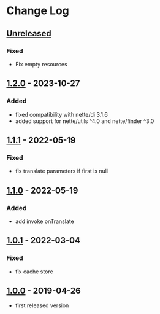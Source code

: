 # Change Log

## [Unreleased][unreleased]
### Fixed
- Fix empty resources

## [1.2.0] - 2023-10-27
### Added
- fixed compatibility with nette/di 3.1.6
- added support for nette/utils ^4.0 and nette/finder ^3.0

## [1.1.1] - 2022-05-19
### Fixed
- fix translate parameters if first is null

## [1.1.0] - 2022-05-19
### Added
- add invoke onTranslate

## [1.0.1] - 2022-03-04
### Fixed
- fix cache store

## [1.0.0] - 2019-04-26
- first released version

[unreleased]: https://github.com/efabrica-team/translatte/compare/1.2.0...master
[1.2.0]: https://github.com/efabrica-team/translatte/compare/1.1.1...1.2.0
[1.1.1]: https://github.com/efabrica-team/translatte/compare/1.1.0...1.1.1
[1.1.0]: https://github.com/efabrica-team/translatte/compare/1.0.1...1.1.0
[1.0.1]: https://github.com/efabrica-team/translatte/compare/1.0.0...1.0.1
[1.0.0]: https://github.com/efabrica-team/translatte/compare/fc25eea480a9bf9d73361d1eba0d755480486694...1.0.0
